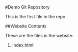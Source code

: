 #Demo Git Repository

This is the first file in the repo

##Website Contents

These are the files in the website:

1. index.html